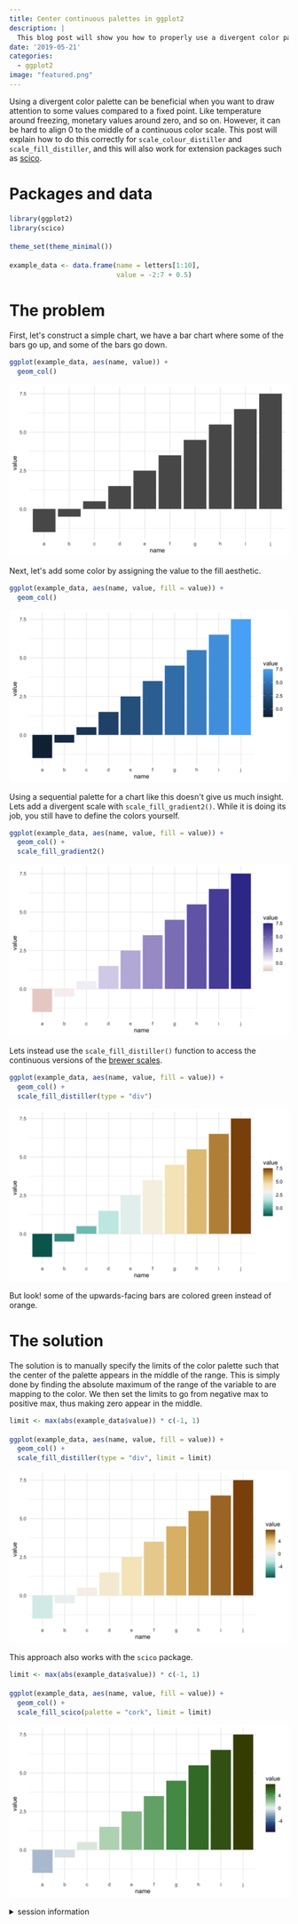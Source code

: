 ```yaml
---
title: Center continuous palettes in ggplot2
description: |
  This blog post will show you how to properly use a divergent color palette with a user-specified midpoint.
date: '2019-05-21'
categories:
  - ggplot2
image: "featured.png"
---
```


Using a divergent color palette can be beneficial when you want to draw attention to some values compared to a fixed point. Like temperature around freezing, monetary values around zero, and so on. However, it can be hard to align 0 to the middle of a continuous color scale. This post will explain how to do this correctly for `scale_colour_distiller` and `scale_fill_distiller`, and this will also work for extension packages such as [scico](https://github.com/thomasp85/scico).

# Packages and data


```r
library(ggplot2)
library(scico)

theme_set(theme_minimal())

example_data <- data.frame(name = letters[1:10],
                           value = -2:7 + 0.5)
```

# The problem

First, let's construct a simple chart, we have a bar chart where some of the bars go up, and some of the bars go down.


```r
ggplot(example_data, aes(name, value)) +
  geom_col()
```

![](index_files/figure-html/unnamed-chunk-2-1.png)

Next, let's add some color by assigning the value to the fill aesthetic.


```r
ggplot(example_data, aes(name, value, fill = value)) +
  geom_col()
```

![](index_files/figure-html/unnamed-chunk-3-1.png)

Using a sequential palette for a chart like this doesn't give us much insight. Lets add a divergent scale with `scale_fill_gradient2()`. While it is doing its job, you still have to define the colors yourself.


```r
ggplot(example_data, aes(name, value, fill = value)) +
  geom_col() +
  scale_fill_gradient2()
```

![](index_files/figure-html/unnamed-chunk-4-1.png)

Lets instead use the `scale_fill_distiller()` function to access the continuous versions of the [brewer scales](http://colorbrewer2.org).


```r
ggplot(example_data, aes(name, value, fill = value)) +
  geom_col() +
  scale_fill_distiller(type = "div")
```

![](index_files/figure-html/unnamed-chunk-5-1.png)

But look! some of the upwards-facing bars are colored green instead of orange.

# The solution

The solution is to manually specify the limits of the color palette such that the center of the palette appears in the middle of the range. This is simply done by finding the absolute maximum of the range of the variable to are mapping to the color. We then set the limits to go from negative max to positive max, thus making zero appear in the middle.


```r
limit <- max(abs(example_data$value)) * c(-1, 1)

ggplot(example_data, aes(name, value, fill = value)) +
  geom_col() +
  scale_fill_distiller(type = "div", limit = limit)
```

![](index_files/figure-html/unnamed-chunk-6-1.png)

This approach also works with the `scico` package.


```r
limit <- max(abs(example_data$value)) * c(-1, 1)

ggplot(example_data, aes(name, value, fill = value)) +
  geom_col() +
  scale_fill_scico(palette = "cork", limit = limit) 
```

![](index_files/figure-html/unnamed-chunk-7-1.png)

<details closed>
<summary> <span title='Click to Expand'> session information </span> </summary>

```r

─ Session info ───────────────────────────────────────────────────────────────
 setting  value                       
 version  R version 4.1.0 (2021-05-18)
 os       macOS Big Sur 10.16         
 system   x86_64, darwin17.0          
 ui       X11                         
 language (EN)                        
 collate  en_US.UTF-8                 
 ctype    en_US.UTF-8                 
 tz       America/Los_Angeles         
 date     2021-07-15                  

─ Packages ───────────────────────────────────────────────────────────────────
 package      * version date       lib source                           
 assertthat     0.2.1   2019-03-21 [1] CRAN (R 4.1.0)                   
 blogdown       1.3.2   2021-06-09 [1] Github (rstudio/blogdown@00a2090)
 bookdown       0.22    2021-04-22 [1] CRAN (R 4.1.0)                   
 bslib          0.2.5.1 2021-05-18 [1] CRAN (R 4.1.0)                   
 cli            3.0.0   2021-06-30 [1] CRAN (R 4.1.0)                   
 clipr          0.7.1   2020-10-08 [1] CRAN (R 4.1.0)                   
 codetools      0.2-18  2020-11-04 [1] CRAN (R 4.1.0)                   
 colorspace     2.0-2   2021-06-24 [1] CRAN (R 4.1.0)                   
 crayon         1.4.1   2021-02-08 [1] CRAN (R 4.1.0)                   
 DBI            1.1.1   2021-01-15 [1] CRAN (R 4.1.0)                   
 desc           1.3.0   2021-03-05 [1] CRAN (R 4.1.0)                   
 details      * 0.2.1   2020-01-12 [1] CRAN (R 4.1.0)                   
 digest         0.6.27  2020-10-24 [1] CRAN (R 4.1.0)                   
 dplyr          1.0.7   2021-06-18 [1] CRAN (R 4.1.0)                   
 ellipsis       0.3.2   2021-04-29 [1] CRAN (R 4.1.0)                   
 evaluate       0.14    2019-05-28 [1] CRAN (R 4.1.0)                   
 fansi          0.5.0   2021-05-25 [1] CRAN (R 4.1.0)                   
 farver         2.1.0   2021-02-28 [1] CRAN (R 4.1.0)                   
 generics       0.1.0   2020-10-31 [1] CRAN (R 4.1.0)                   
 ggplot2      * 3.3.5   2021-06-25 [1] CRAN (R 4.1.0)                   
 glue           1.4.2   2020-08-27 [1] CRAN (R 4.1.0)                   
 gtable         0.3.0   2019-03-25 [1] CRAN (R 4.1.0)                   
 highr          0.9     2021-04-16 [1] CRAN (R 4.1.0)                   
 htmltools      0.5.1.1 2021-01-22 [1] CRAN (R 4.1.0)                   
 httr           1.4.2   2020-07-20 [1] CRAN (R 4.1.0)                   
 jquerylib      0.1.4   2021-04-26 [1] CRAN (R 4.1.0)                   
 jsonlite       1.7.2   2020-12-09 [1] CRAN (R 4.1.0)                   
 knitr        * 1.33    2021-04-24 [1] CRAN (R 4.1.0)                   
 labeling       0.4.2   2020-10-20 [1] CRAN (R 4.1.0)                   
 lifecycle      1.0.0   2021-02-15 [1] CRAN (R 4.1.0)                   
 magrittr       2.0.1   2020-11-17 [1] CRAN (R 4.1.0)                   
 munsell        0.5.0   2018-06-12 [1] CRAN (R 4.1.0)                   
 pillar         1.6.1   2021-05-16 [1] CRAN (R 4.1.0)                   
 pkgconfig      2.0.3   2019-09-22 [1] CRAN (R 4.1.0)                   
 png            0.1-7   2013-12-03 [1] CRAN (R 4.1.0)                   
 purrr          0.3.4   2020-04-17 [1] CRAN (R 4.1.0)                   
 R6             2.5.0   2020-10-28 [1] CRAN (R 4.1.0)                   
 RColorBrewer   1.1-2   2014-12-07 [1] CRAN (R 4.1.0)                   
 rlang          0.4.11  2021-04-30 [1] CRAN (R 4.1.0)                   
 rmarkdown      2.9     2021-06-15 [1] CRAN (R 4.1.0)                   
 rprojroot      2.0.2   2020-11-15 [1] CRAN (R 4.1.0)                   
 sass           0.4.0   2021-05-12 [1] CRAN (R 4.1.0)                   
 scales         1.1.1   2020-05-11 [1] CRAN (R 4.1.0)                   
 scico        * 1.2.0   2020-06-08 [1] CRAN (R 4.1.0)                   
 sessioninfo    1.1.1   2018-11-05 [1] CRAN (R 4.1.0)                   
 stringi        1.6.2   2021-05-17 [1] CRAN (R 4.1.0)                   
 stringr        1.4.0   2019-02-10 [1] CRAN (R 4.1.0)                   
 tibble         3.1.2   2021-05-16 [1] CRAN (R 4.1.0)                   
 tidyselect     1.1.1   2021-04-30 [1] CRAN (R 4.1.0)                   
 utf8           1.2.1   2021-03-12 [1] CRAN (R 4.1.0)                   
 vctrs          0.3.8   2021-04-29 [1] CRAN (R 4.1.0)                   
 withr          2.4.2   2021-04-18 [1] CRAN (R 4.1.0)                   
 xfun           0.24    2021-06-15 [1] CRAN (R 4.1.0)                   
 xml2           1.3.2   2020-04-23 [1] CRAN (R 4.1.0)                   
 yaml           2.2.1   2020-02-01 [1] CRAN (R 4.1.0)                   

[1] /Library/Frameworks/R.framework/Versions/4.1/Resources/library

```

</details>
<br>

